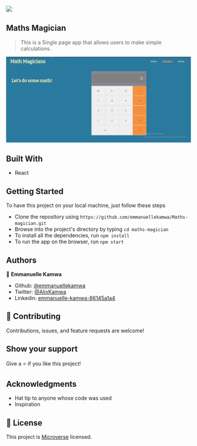 ![](https://img.shields.io/badge/microverse-blueviolet)

## Maths Magician

> This is a Single page app that allows users to make simple calculations.

![screenshot](./full-page.png)

## Built With

- React

## Getting Started 
To have this project on your local machine, just follow these steps

- Clone the repository using `https://github.com/emmanuellekamwa/Maths-magician.git`
- Browse into the project's directory by typing `cd maths-magician`
- To install all the dependencies, run `npm install`
- To run the app on the browser, run `npm start`

## Authors

👤 **Emmanuelle Kamwa**

-   Github: [@emmanuellekamwa](https://github.com/emmanuellekamwa)
-   Twitter: [@AlixKamwa](https://twitter.com/AlixKamwa)
-   Linkedin: [emmanuelle-kamwa-86145a1a4](https://www.linkedin.com/in/emmanuelle-kamwa-86145a1a4/)

## 🤝 Contributing

Contributions, issues, and feature requests are welcome!

## Show your support

Give a ⭐️ if you like this project!

## Acknowledgments

- Hat tip to anyone whose code was used
- Inspiration

## 📝 License

This project is [Microverse](https://www.microverse.org/) licensed.

